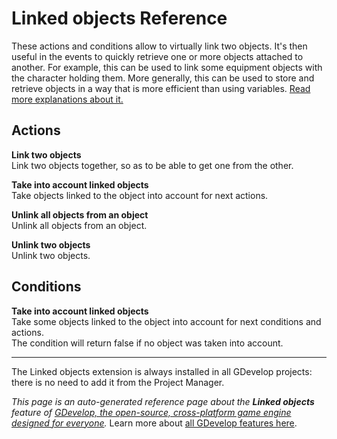 # Linked objects Reference

These actions and conditions allow to virtually link two objects. It's then useful in the events to quickly retrieve one or more objects attached to another. For example, this can be used to link some equipment objects with the character holding them. More generally, this can be used to store and retrieve objects in a way that is more efficient than using variables. [Read more explanations about it.](/gdevelop5/all-features/linked-objects)

## Actions

**Link two objects**  
Link two objects together, so as to be able to get one from the other.

**Take into account linked objects**  
Take objects linked to the object into account for next actions.

**Unlink all objects from an object**  
Unlink all objects from an object.

**Unlink two objects**  
Unlink two objects.

## Conditions

**Take into account linked objects**  
Take some objects linked to the object into account for next conditions and actions.  
The condition will return false if no object was taken into account.





---

The Linked objects extension is always installed in all GDevelop projects: there is no need to add it from the Project Manager.

*This page is an auto-generated reference page about the **Linked objects** feature of [GDevelop, the open-source, cross-platform game engine designed for everyone](https://gdevelop.io/).* Learn more about [all GDevelop features here](/gdevelop5/all-features).